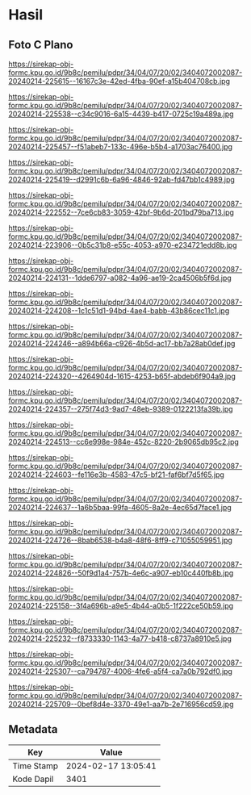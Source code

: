 # Hasil

## Foto C Plano

https://sirekap-obj-formc.kpu.go.id/9b8c/pemilu/pdpr/34/04/07/20/02/3404072002087-20240214-225615--16167c3e-42ed-4fba-90ef-a15b404708cb.jpg

https://sirekap-obj-formc.kpu.go.id/9b8c/pemilu/pdpr/34/04/07/20/02/3404072002087-20240214-225538--c34c9016-6a15-4439-b417-0725c19a489a.jpg

https://sirekap-obj-formc.kpu.go.id/9b8c/pemilu/pdpr/34/04/07/20/02/3404072002087-20240214-225457--f51abeb7-133c-496e-b5b4-a1703ac76400.jpg

https://sirekap-obj-formc.kpu.go.id/9b8c/pemilu/pdpr/34/04/07/20/02/3404072002087-20240214-225419--d2991c6b-6a96-4846-92ab-fd47bb1c4989.jpg

https://sirekap-obj-formc.kpu.go.id/9b8c/pemilu/pdpr/34/04/07/20/02/3404072002087-20240214-222552--7ce6cb83-3059-42bf-9b6d-201bd79ba713.jpg

https://sirekap-obj-formc.kpu.go.id/9b8c/pemilu/pdpr/34/04/07/20/02/3404072002087-20240214-223906--0b5c31b8-e55c-4053-a970-e234721edd8b.jpg

https://sirekap-obj-formc.kpu.go.id/9b8c/pemilu/pdpr/34/04/07/20/02/3404072002087-20240214-224131--1dde6797-a082-4a96-ae19-2ca4506b5f6d.jpg

https://sirekap-obj-formc.kpu.go.id/9b8c/pemilu/pdpr/34/04/07/20/02/3404072002087-20240214-224208--1c1c51d1-94bd-4ae4-babb-43b86cec11c1.jpg

https://sirekap-obj-formc.kpu.go.id/9b8c/pemilu/pdpr/34/04/07/20/02/3404072002087-20240214-224246--a894b66a-c926-4b5d-ac17-bb7a28ab0def.jpg

https://sirekap-obj-formc.kpu.go.id/9b8c/pemilu/pdpr/34/04/07/20/02/3404072002087-20240214-224320--4264904d-1615-4253-b65f-abdeb6f904a9.jpg

https://sirekap-obj-formc.kpu.go.id/9b8c/pemilu/pdpr/34/04/07/20/02/3404072002087-20240214-224357--275f74d3-9ad7-48eb-9389-0122213fa39b.jpg

https://sirekap-obj-formc.kpu.go.id/9b8c/pemilu/pdpr/34/04/07/20/02/3404072002087-20240214-224513--cc6e998e-984e-452c-8220-2b9065db95c2.jpg

https://sirekap-obj-formc.kpu.go.id/9b8c/pemilu/pdpr/34/04/07/20/02/3404072002087-20240214-224603--fe116e3b-4583-47c5-bf21-faf6bf7d5f65.jpg

https://sirekap-obj-formc.kpu.go.id/9b8c/pemilu/pdpr/34/04/07/20/02/3404072002087-20240214-224637--1a6b5baa-99fa-4605-8a2e-4ec65d7face1.jpg

https://sirekap-obj-formc.kpu.go.id/9b8c/pemilu/pdpr/34/04/07/20/02/3404072002087-20240214-224726--8bab6538-b4a8-48f6-8ff9-c71055059951.jpg

https://sirekap-obj-formc.kpu.go.id/9b8c/pemilu/pdpr/34/04/07/20/02/3404072002087-20240214-224826--50f9d1a4-757b-4e6c-a907-eb10c440fb8b.jpg

https://sirekap-obj-formc.kpu.go.id/9b8c/pemilu/pdpr/34/04/07/20/02/3404072002087-20240214-225158--3f4a696b-a9e5-4b44-a0b5-1f222ce50b59.jpg

https://sirekap-obj-formc.kpu.go.id/9b8c/pemilu/pdpr/34/04/07/20/02/3404072002087-20240214-225232--f8733330-1143-4a77-b418-c8737a8910e5.jpg

https://sirekap-obj-formc.kpu.go.id/9b8c/pemilu/pdpr/34/04/07/20/02/3404072002087-20240214-225307--ca794787-4006-4fe6-a5f4-ca7a0b792df0.jpg

https://sirekap-obj-formc.kpu.go.id/9b8c/pemilu/pdpr/34/04/07/20/02/3404072002087-20240214-225709--0bef8d4e-3370-49e1-aa7b-2e716956cd59.jpg


## Metadata

| Key        | Value               |
| ---------- | ------------------- |
| Time Stamp | 2024-02-17 13:05:41 |
| Kode Dapil | 3401                |



